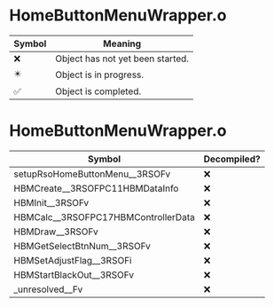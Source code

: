 # HomeButtonMenuWrapper.o
| Symbol | Meaning 
| ------------- | ------------- 
| :x: | Object has not yet been started. 
| :eight_pointed_black_star: | Object is in progress. 
| :white_check_mark: | Object is completed. 


# HomeButtonMenuWrapper.o
| Symbol | Decompiled? |
| ------------- | ------------- |
| setupRsoHomeButtonMenu__3RSOFv | :x: |
| HBMCreate__3RSOFPC11HBMDataInfo | :x: |
| HBMInit__3RSOFv | :x: |
| HBMCalc__3RSOFPC17HBMControllerData | :x: |
| HBMDraw__3RSOFv | :x: |
| HBMGetSelectBtnNum__3RSOFv | :x: |
| HBMSetAdjustFlag__3RSOFi | :x: |
| HBMStartBlackOut__3RSOFv | :x: |
| _unresolved__Fv | :x: |
